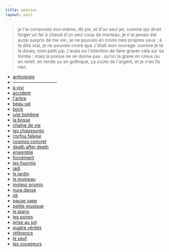 ```yaml
---
title: poésies
layout: post
---
```


> je l'ai composée moi-même, dit joe,
> et d'un seul jet, comme qui dirait forger un fer à cheval d'un seul coup de marteau.
> je n'ai jamais été aussi surpris de ma vie ;
> je ne pouvais en croire mes propres yeux ;
> à te dire vrai, je ne pouvais croire que c'était mon ouvrage.
> comme je te le disais, mon petit pip,
> j'avais eu l'intention de faire graver cela sur sa tombe ;
> mais la poésie ne se donne pas :
> qu'on la grave en creux ou en relief, en ronde ou en gothique,
> ça coûte de l'argent, et je n'en fis rien.

- [anthologie](poesies/anthologie.md)
- ——————————
- [à vivi](poesies/a_vivi.md)
- [accident](poesies/accident.md)
- [l'arbre](poesies/arbre.md)
- [beau val](poesies/beau_val.md)
- [bock](poesies/bock.md)
- [une bohême](poesies/boheme.md)
- [la bosse](poesies/bosse.md)
- [chaîne de vie](poesies/chaine.md)
- [les chaussures](poesies/chaussures.md)
- [corfou falaise](poesies/corfou_falaise.md)
- [cosmos concret](poesies/cosmos_concret.md)
- [death after death](poesies/death_after_death.md)
- [ensemble](poesies/ensemble.md)
- [forcément](poesies/forcement.md)
- [les fourmis](poesies/les_fourmis.md)
- [jadi](poesies/jadi.md)
- [le jardin](poesies/jardin.md)
- [le moineau](poesies/moineau.md)
- [moteur promis](poesies/moteur_promis.md)
- [nura danse](poesies/nura_danse.md)
- [ok](poesies/ok.md)
- [pause vape](poesies/pause_vape.md)
- [petite musique](poesies/petite_musique.md)
- [le piano](poesies/piano.md)
- [les poires](poesies/poires.md)
- [prise au sol](poesies/prise_au_sol.md)
- [quatre vérités](poesies/quatre_verites.md)
- [référence](poesies/reference.md)
- [le veuf](poesies/le_veuf.md)
- [les voyageurs](poesies/voyageurs.md)
